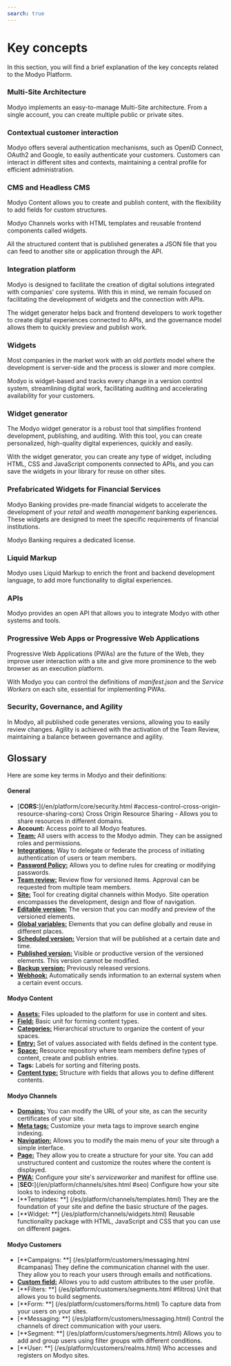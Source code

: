 ```yaml
---
search: true
---
```


# Key concepts

In this section, you will find a brief explanation of the key concepts related to the Modyo Platform.


### Multi-Site Architecture

Modyo implements an easy-to-manage Multi-Site architecture. From a single account, you can create multiple public or private sites.

### Contextual customer interaction

Modyo offers several authentication mechanisms, such as OpenID Connect, OAuth2 and Google, to easily authenticate your customers. Customers can interact in different sites and contexts, maintaining a central profile for efficient administration.

### CMS and Headless CMS

Modyo Content allows you to create and publish content, with the flexibility to add fields for custom structures.

Modyo Channels works with HTML templates and reusable frontend components called widgets.

All the structured content that is published generates a JSON file that you can feed to another site or application through the API.


### Integration platform

Modyo is designed to facilitate the creation of digital solutions integrated with companies' core systems. With this in mind, we remain focused on facilitating the development of widgets and the connection with APIs.

The widget generator helps back and frontend developers to work together to create digital experiences connected to APIs, and the governance model allows them to quickly preview and publish work.

### Widgets

Most companies in the market work with an old _portlets_ model where the development is server-side and the process is slower and more complex.

Modyo is widget-based and tracks every change in a version control system, streamlining digital work, facilitating auditing and accelerating availability for your customers.

### Widget generator

The Modyo widget generator is a robust tool that simplifies frontend development, publishing, and auditing. With this tool, you can create personalized, high-quality digital experiences, quickly and easily.

With the widget generator, you can create any type of widget, including HTML, CSS and JavaScript components connected to APIs, and you can save the widgets in your library for reuse on other sites.

### Prefabricated Widgets for Financial Services

Modyo Banking provides pre-made financial widgets to accelerate the development of your _retail_ and _wealth management_ banking experiences. These widgets are designed to meet the specific requirements of financial institutions.

Modyo Banking requires a dedicated license.

### Liquid Markup

Modyo uses Liquid Markup to enrich the front and backend development language, to add more functionality to digital experiences.

### APIs

Modyo provides an open API that allows you to integrate Modyo with other systems and tools.

### Progressive Web Apps or Progressive Web Applications
Progressive Web Applications (PWAs) are the future of the Web, they improve user interaction with a site and give more prominence to the web browser as an execution platform.

With Modyo you can control the definitions of _manifest.json_ and the _Service Workers_ on each site, essential for implementing PWAs.

### Security, Governance, and Agility

In Modyo, all published code generates versions, allowing you to easily review changes. Agility is achieved with the activation of the Team Review, maintaining a balance between governance and agility.

## Glossary
Here are some key terms in Modyo and their definitions:

#### General

* [**CORS:**](/en/platform/core/security.html #access-control-cross-origin-resource-sharing-cors) Cross Origin Resource Sharing - Allows you to share resources in different domains.
* **Account:** Access point to all Modyo features.
* [**Team:**](/en/platform/core/roles.html#team) All users with access to the Modyo admin. They can be assigned roles and permissions.
* [**Integrations:**](/en/platform/core/integrations) Way to delegate or federate the process of initiating authentication of users or team members.
* [**Password Policy:**](/en/platform/core/security.html#password-policy) Allows you to define rules for creating or modifying passwords.
* [**Team review:**](en/platform/core/key-concepts.html#team-review) Review flow for versioned items. Approval can be requested from multiple team members.
* [**Site:**](/en/platform/channels/sites.html) Tool for creating digital channels within Modyo. Site operation encompasses the development, design and flow of navigation.
* [**Editable version:**](/en/platform/core/key-concepts.html#editable) The version that you can modify and preview of the versioned elements.
* [**Global variables:**](en/platform/core/key-concepts.html#global-variables) Elements that you can define globally and reuse in different places.
* [**Scheduled version:**](en/platform/core/key-concepts.html#scheduled) Version that will be published at a certain date and time.
* [**Published version:**](en/platform/core/key-concepts.html#published) Visible or productive version of the versioned elements. This version cannot be modified.
* [**Backup version:**](en/platform/core/key-concepts.html#backups) Previously released versions.
* [**Webhook:**](/en/platform/core/webhooks.html) Automatically sends information to an external system when a certain event occurs.


#### Modyo Content

* [**Assets:**](/en/platform/content/asset-manager.html#about-the-interface) Files uploaded to the platform for use in content and sites.
* [**Field:**](/en/platform/content/types.html#fields) Basic unit for forming content types.
* [**Categories:**](en/platform/content/entries.html#categories) Hierarchical structure to organize the content of your spaces.
* [**Entry:**](/en/platform/content/entries.html) Set of values associated with fields defined in the content type.
* [**Space:**](/en/platform/content/spaces.html) Resource repository where team members define types of content, create and publish entries.
* **Tags:** Labels for sorting and filtering posts.
* [**Content type:**](/en/platform/content/types.html) Structure with fields that allows you to define different contents.


#### Modyo Channels

* [**Domains:**](/en/platform/channels/sites.html#domains) You can modify the URL of your site, as can the security certificates of your site.
* [**Meta tags:**](/en/platform/channels/pages.html#meta-tags) Customize your meta tags to improve search engine indexing.
* [**Navigation:**](/en/platform/channels/navigation.html) Allows you to modify the main menu of your site through a simple interface.
* [**Page:**](/en/platform/channels/pages.html) They allow you to create a structure for your site. You can add unstructured content and customize the routes where the content is displayed.
* [**PWA:**](/en/platform/channels/sites.html#pwa) Configure your site's _serviceworker_ and manifest for offline use.
* [**SEO:**](/en/platform/channels/sites.html #seo) Configure how your site looks to indexing robots.
* [**Templates: **] (/es/platform/channels/templates.html) They are the foundation of your site and define the basic structure of the pages.
* [**Widget: **] (/es/platform/channels/widgets.html) Reusable functionality package with HTML, JavaScript and CSS that you can use on different pages.

#### Modyo Customers

* [**Campaigns: **] (/es/platform/customers/messaging.html #campanas) They define the communication channel with the user. They allow you to reach your users through emails and notifications.
* [**Custom field:**](/en/platform/customers/realms.html#custom-fields) Allows you to add custom attributes to the user profile.
* [**Filters: **] (/es/platform/customers/segments.html #filtros) Unit that allows you to build segments.
* [**Form: **] (/es/platform/customers/forms.html) To capture data from your users on your sites.
* [**Messaging: **] (/es/platform/customers/messaging.html) Control the channels of direct communication with your users.
* [**Segment: **] (/es/platform/customers/segments.html) Allows you to add and group users using filter groups with different conditions.
* [**User: **] (/es/platform/customers/realms.html) Who accesses and registers on Modyo sites.
